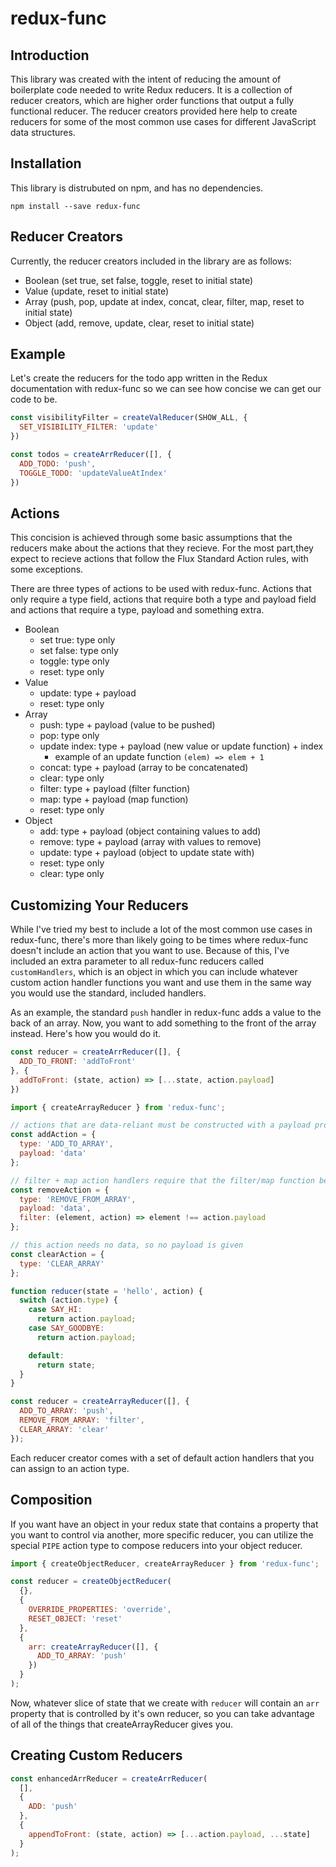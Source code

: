 # redux-func

## Introduction

This library was created with the intent of reducing the amount of boilerplate code needed to write Redux reducers. It is a collection of reducer creators, which are higher order functions that output a fully functional reducer. The reducer creators provided here help to create reducers for some of the most common use cases for different JavaScript data structures.

## Installation

This library is distrubuted on npm, and has no dependencies.

```
npm install --save redux-func
```

## Reducer Creators
Currently, the reducer creators included in the library are as follows:
- Boolean (set true, set false, toggle, reset to initial state)
- Value (update, reset to initial state)
- Array (push, pop, update at index, concat, clear, filter, map, reset to initial state)
- Object (add, remove, update, clear, reset to initial state)

## Example
Let's create the reducers for the todo app written in the Redux documentation with redux-func so we can see how concise we can get our code to be.

```js
const visibilityFilter = createValReducer(SHOW_ALL, {
  SET_VISIBILITY_FILTER: 'update'
})

const todos = createArrReducer([], {
  ADD_TODO: 'push',
  TOGGLE_TODO: 'updateValueAtIndex'
})
```

## Actions
This concision is achieved through some basic assumptions that the reducers make about the actions that they recieve. For the most part,they expect to recieve actions that follow the Flux Standard Action rules, with some exceptions.

There are three types of actions to be used with redux-func. Actions that only require a type field, actions that require both a type and payload field and actions that require a type, payload and something extra.

- Boolean
  - set true: type only
  - set false: type only
  - toggle: type only
  - reset: type only
- Value
  - update: type + payload
  - reset: type only
- Array
  - push: type + payload (value to be pushed)
  - pop: type only
  - update index: type + payload (new value or update function) + index
    - example of an update function ``` (elem) => elem + 1 ```
  - concat: type + payload (array to be concatenated)
  - clear: type only
  - filter: type + payload (filter function)
  - map: type + payload (map function)
  - reset: type only
- Object
  - add: type + payload (object containing values to add)
  - remove: type + payload (array with values to remove)
  - update: type + payload (object to update state with)
  - reset: type only
  - clear: type only

## Customizing Your Reducers
While I've tried my best to include a lot of the most common use cases in redux-func, there's more than likely going to be times where redux-func doesn't include an action that you want to use. Because of this, I've included an extra parameter to all redux-func reducers called `customHandlers`, which is an object in which you can include whatever custom action handler functions you want and use them in the same way you would use the standard, included handlers.

As an example, the standard `push` handler in redux-func adds a value to the back of an array. Now, you want to add something to the front of the array instead. Here's how you would do it.

```js
const reducer = createArrReducer([], {                                                                                                                                                                                                                                                                                                                                                                                                                                                                                                                                                                                                                                                                                                                                                                                                                                                                                                                                                                                                                                                                                                                                                                                                                                                                                                                                                                                                                                                                                                                                                                                                                                                                                                                                                                                                                                                                                                                                                                                                                                                                                                                                                                                                                                                                                                                                                                                                                                                                                                                                                                                                                                                                                                                                                                                                                                                                                                                                                                                                                                                                                                                                                                                                                                                                                                                                                                                                                                                      
  ADD_TO_FRONT: 'addToFront'
}, {
  addToFront: (state, action) => [...state, action.payload]
})
```
```js
import { createArrayReducer } from 'redux-func';

// actions that are data-reliant must be constructed with a payload property
const addAction = {
  type: 'ADD_TO_ARRAY',
  payload: 'data'
};

// filter + map action handlers require that the filter/map function be included in the action
const removeAction = {
  type: 'REMOVE_FROM_ARRAY',
  payload: 'data',
  filter: (element, action) => element !== action.payload
};

// this action needs no data, so no payload is given
const clearAction = {
  type: 'CLEAR_ARRAY'
};

function reducer(state = 'hello', action) {
  switch (action.type) {
    case SAY_HI:
      return action.payload;
    case SAY_GOODBYE:
      return action.payload;

    default:
      return state;
  }
}

const reducer = createArrayReducer([], {
  ADD_TO_ARRAY: 'push',
  REMOVE_FROM_ARRAY: 'filter',
  CLEAR_ARRAY: 'clear'
});
```

Each reducer creator comes with a set of default action handlers that you can assign to an action type.

## Composition

If you want have an object in your redux state that contains a property that you want to control via another, more specific
reducer, you can utilize the special `PIPE` action type to compose reducers into your object reducer.

```js
import { createObjectReducer, createArrayReducer } from 'redux-func';

const reducer = createObjectReducer(
  {},
  {
    OVERRIDE_PROPERTIES: 'override',
    RESET_OBJECT: 'reset'
  },
  {
    arr: createArrayReducer([], {
      ADD_TO_ARRAY: 'push'
    })
  }
);
```

Now, whatever slice of state that we create with `reducer` will contain an `arr` property that is controlled by it's own reducer,
so you can take advantage of all of the things that createArrayReducer gives you.

## Creating Custom Reducers

```js
const enhancedArrReducer = createArrReducer(
  [],
  {
    ADD: 'push'
  },
  {
    appendToFront: (state, action) => [...action.payload, ...state]
  }
);
```
